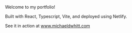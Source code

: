 Welcome to my portfolio!

Built with React, Typescript, Vite, and deployed using Netlify.

See it in action at www.michaeldwhitt.com 
